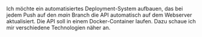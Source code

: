 Ich möchte ein automatisiertes Deployment-System aufbauen, das bei jedem Push auf den _main_ Branch die API automatisch auf dem Webserver aktualisiert. Die API soll in einem Docker-Container laufen. Dazu schaue ich mir verschiedene Technologien näher an.